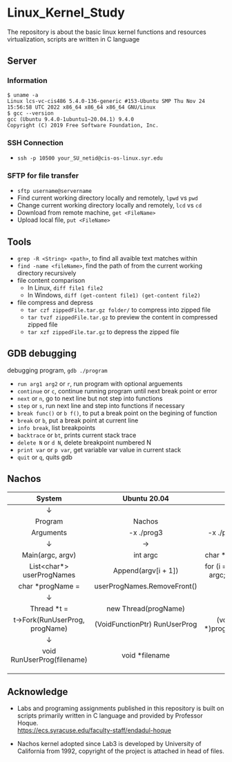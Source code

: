 # Linux_Kernel_Study
The repository is about the basic linux kernel functions and resources virtualization, scripts are written in C language

## Server 
### Information
```
$ uname -a
Linux lcs-vc-cis486 5.4.0-136-generic #153-Ubuntu SMP Thu Nov 24 15:56:58 UTC 2022 x86_64 x86_64 x86_64 GNU/Linux
$ gcc --version
gcc (Ubuntu 9.4.0-1ubuntu1~20.04.1) 9.4.0
Copyright (C) 2019 Free Software Foundation, Inc.
```
### SSH Connection
- `ssh -p 10500 your_SU_netid@cis-os-linux.syr.edu`
### SFTP for file transfer
- `sftp username@servername`
- Find current working directory locally and remotely, `lpwd` vs `pwd`
- Change current working directory locally and remotely, `lcd` vs `cd`
- Download from remote machine, `get <FileName>`
- Upload local file, `put <FileName>`
## Tools
- `grep -R <String> <path>`, to find all avaible text matches <String> within <path>
- `find -name <fileName>`, find the path of <fileName> from the current working directory recursively
- file content comparison
  - In Linux, `diff file1 file2`
  - In Windows, `diff (get-content file1) (get-content file2)`
- file compress and depress
  - `tar czf zippedFile.tar.gz folder/` to compress into zipped file
  - `tar tvzf zippedFile.tar.gz` to preview the content in compressed zipped file
  - `tar xzf zippedFile.tar.gz` to depress the zipped file
## GDB debugging
debugging program, `gdb ./program`
- `run arg1 arg2` or `r`, run program with optional arguements
- `continue` or `c`, continue running program until next break point or error
- `next` or `n`, go to next line but not step into functions
- `step` or `s`, run next line and step into functions if necessary
- `break func()` or `b f()`, to put a break point on the begining of function
- `break` or `b`, put a break point at current line
- `info break`, list breakpoints
- `backtrace` or `bt`, prints current stack trace
- `delete N` or `d N`, delete breakpoint numbered N
- `print var` or `p var`, get variable var value in current stack
- `quit` or `q`, quits gdb

## Nachos

|    System     |Ubuntu 20.04||||||||
|:-----------:|:----------------:|:-----:|:---:|:---:|:---:|:---:|:---:|:---:|
|   &#8595;   |||||||
| Program |    Nachos     ||
|Arguments| -x ./prog3|-x ./prog2|||||||
|   &#8595;   |&#8594;||||||
|   Main(argc, argv)   |int argc|char **argv|||||
|  List<char*> userProgNames   |Append(argv[i + 1])|for (i = 1; i < argc; i++)|||||
|         char *progName = |userProgNames.RemoveFront()|
|   &#8595;   |||||||
|   Thread *t =   |new Thread(progName)||||||
|    t->Fork(RunUserProg, progName)  |(VoidFunctionPtr) RunUserProg|(void *)progName|||||
|   &#8595;   |||||||
| void RunUserProg(filename)    |void *filename||||||
   |||||||
|      |||||||
|      |||||||
## Acknowledge
- Labs and programing assignments published in this repository is built on scripts primarily written in C language and provided by Professor Hoque. \
https://ecs.syracuse.edu/faculty-staff/endadul-hoque

- Nachos kernel adopted since Lab3 is developed by University of California from 1992, copyright of the project is attached in head of files.